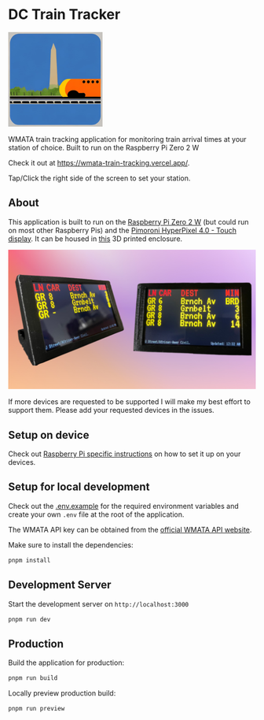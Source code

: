 # DC Train Tracker

![](./public/android-chrome-192x192.png)

WMATA train tracking application for monitoring train arrival times at your station of choice. Built to run on the Raspberry Pi Zero 2 W

Check it out at https://wmata-train-tracking.vercel.app/.

Tap/Click the right side of the screen to set your station.

## About

This application is built to run on the [Raspberry Pi Zero 2 W](https://www.raspberrypi.com/products/raspberry-pi-zero-2-w/) (but could run on most other Raspberry Pis) and the [Pimoroni HyperPixel 4.0 - Touch display](https://shop.pimoroni.com/products/hyperpixel-4?variant=12569485443155).
It can be housed in [this](https://cults3d.com/en/3d-model/gadget/enclosure-for-pimoroni-hyperpixel-4-0-rectangle-touch-and-raspberry-pi-zero) 3D printed enclosure.

![](./documentation/train_tracker_showcase.png)

If more devices are requested to be supported I will make my best effort to support them. Please add your requested devices in the issues.

## Setup on device

Check out [Raspberry Pi specific instructions](./documentation/raspberry-pi/README.md) on how to set it up on your devices.

## Setup for local development

Check out the [.env.example](.env.example) for the required environment variables and create your own `.env` file at the root of the application.

The WMATA API key can be obtained from the [official WMATA API website](https://developer.wmata.com/).

Make sure to install the dependencies:

```bash
pnpm install
```

## Development Server

Start the development server on `http://localhost:3000`

```bash
pnpm run dev
```

## Production

Build the application for production:

```bash
pnpm run build
```

Locally preview production build:

```bash
pnpm run preview
```
